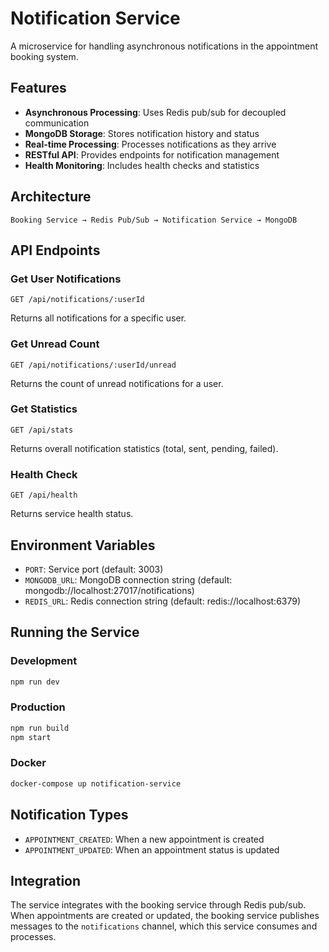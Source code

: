 # Notification Service

A microservice for handling asynchronous notifications in the appointment booking system.

## Features

- **Asynchronous Processing**: Uses Redis pub/sub for decoupled communication
- **MongoDB Storage**: Stores notification history and status
- **Real-time Processing**: Processes notifications as they arrive
- **RESTful API**: Provides endpoints for notification management
- **Health Monitoring**: Includes health checks and statistics

## Architecture

```
Booking Service → Redis Pub/Sub → Notification Service → MongoDB
```

## API Endpoints

### Get User Notifications

```
GET /api/notifications/:userId
```

Returns all notifications for a specific user.

### Get Unread Count

```
GET /api/notifications/:userId/unread
```

Returns the count of unread notifications for a user.

### Get Statistics

```
GET /api/stats
```

Returns overall notification statistics (total, sent, pending, failed).

### Health Check

```
GET /api/health
```

Returns service health status.

## Environment Variables

- `PORT`: Service port (default: 3003)
- `MONGODB_URL`: MongoDB connection string (default: mongodb://localhost:27017/notifications)
- `REDIS_URL`: Redis connection string (default: redis://localhost:6379)

## Running the Service

### Development

```bash
npm run dev
```

### Production

```bash
npm run build
npm start
```

### Docker

```bash
docker-compose up notification-service
```

## Notification Types

- `APPOINTMENT_CREATED`: When a new appointment is created
- `APPOINTMENT_UPDATED`: When an appointment status is updated

## Integration

The service integrates with the booking service through Redis pub/sub. When appointments are created or updated, the booking service publishes messages to the `notifications` channel, which this service consumes and processes.

